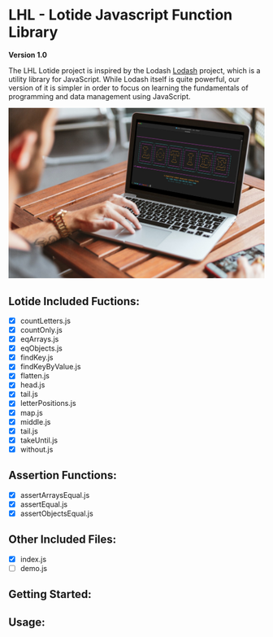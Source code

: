 # LHL - Lotide Javascript Function Library
**Version 1.0**

The LHL Lotide project is inspired by the Lodash [Lodash](https://lodash.com/) project, which is a utility library for JavaScript. While Lodash itself is quite powerful, our version of it is simpler in order to focus on learning the fundamentals of programming and data management using JavaScript.

![Lotide Javascript Library](./image-lotideTitle2.jpg)


## Lotide Included Fuctions:
- [x] countLetters.js
- [x] countOnly.js
- [x] eqArrays.js
- [x] eqObjects.js
- [x] findKey.js
- [x] findKeyByValue.js
- [x] flatten.js
- [x] head.js
- [x] tail.js
- [x] letterPositions.js
- [x] map.js
- [x] middle.js
- [x] tail.js
- [x] takeUntil.js
- [x] without.js

## Assertion Functions:
- [x] assertArraysEqual.js
- [x] assertEqual.js
- [x] assertObjectsEqual.js

## Other Included Files:
- [x] index.js
- [ ] demo.js

## Getting Started:

## Usage:

